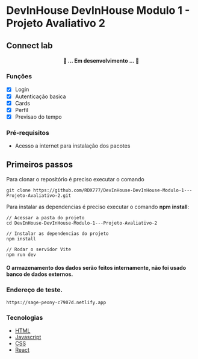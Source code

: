 # DevInHouse DevInHouse Modulo 1 - Projeto Avaliativo 2
## Connect lab


<h4 align="center"> 
	🚀 ... Em desenvolvimento ... 🚀
</h4>

### Funções

- [x] Login
- [x] Autenticação basica
- [x] Cards
- [x] Perfil
- [x] Previsao do tempo

### Pré-requisitos

- Acesso a internet para instalação dos pacotes

## Primeiros passos

Para clonar o repositório é preciso executar o comando

```
git clone https://github.com/RDX777/DevInHouse-DevInHouse-Modulo-1---Projeto-Avaliativo-2.git
```

Para instalar as dependencias é preciso executar o comando **npm install**:

```
// Acessar a pasta do projeto
cd DevInHouse-DevInHouse-Modulo-1---Projeto-Avaliativo-2

// Instalar as dependencias do projeto
npm install

// Rodar o servidor Vite
npm run dev
```

#### O armazenamento dos dados serão feitos internamente, não foi usado banco de dados externos.

### Endereço de teste.
```
https://sage-peony-c7907d.netlify.app
```


### Tecnologias
- [HTML](https://developer.mozilla.org/pt-BR/docs/Web/HTML)
- [Javascript](https://developer.mozilla.org/pt-BR/docs/Web/JavaScript)
- [CSS](https://developer.mozilla.org/pt-BR/docs/Web/CSS)
- [React](https://reactjs.org/docs/getting-started.html)
